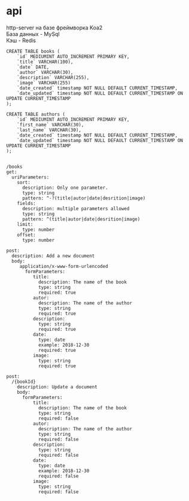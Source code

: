 # api
http-server на базе фреймворка Koa2 </br>
База данных - MySql</br>
Кэш - Redis</br>

    CREATE TABLE books (
        `id` MEDIUMINT AUTO_INCREMENT PRIMARY KEY,
        `title` VARCHAR(100),
        `date` DATE,
        `author` VARCHAR(30),
        `description` VARCHAR(255),
        `image` VARCHAR(255)
        `date_created` timestamp NOT NULL DEFAULT CURRENT_TIMESTAMP,
        `date_updated` timestamp NOT NULL DEFAULT CURRENT_TIMESTAMP ON UPDATE CURRENT_TIMESTAMP
    );

    CREATE TABLE authors (
        `id` MEDIUMINT AUTO_INCREMENT PRIMARY KEY,
        `first_name` VARCHAR(30),
        `last_name` VARCHAR(30),
        `date_created` timestamp NOT NULL DEFAULT CURRENT_TIMESTAMP,
        `date_updated` timestamp NOT NULL DEFAULT CURRENT_TIMESTAMP ON UPDATE CURRENT_TIMESTAMP
    );


    /books
    get:
      uriParameters:
        sort:
          description: Only one parameter.
          type: string
          pattern: ^-?(title|autor|date|desrition|image)
        fields:
          description: multiple parameters allowed
          type: string
          pattern: ^(title|autor|date|desrition|image)
        limit:
          type: number
        offset:
          type: number

    post:
      description: Add a new document
      body:
         application/x-www-form-urlencoded
           formParameters:
              title:
                description: The name of the book
                type: string
                required: true
              autor:
                description: The name of the author
                type: string
                required: true
              description:
                type: string
                required: true
              date:
                type: date
                example: 2018-12-30
                required: true
              image:
                type: string
                required: true

    post:
      /{bookId}
        description: Update a document
        body:
          formParameters:
              title:
                description: The name of the book
                type: string
                required: false
              autor:
                description: The name of the author
                type: string
                required: false
              description:
                type: string
                required: false
              date:
                type: date
                example: 2018-12-30
                required: false
              image:
                type: string
                required: false
